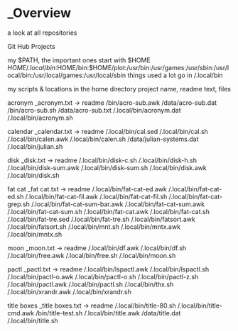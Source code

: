 # _Overview
a look at all repositories

Git Hub Projects

my $PATH, the important ones start with $HOME
$HOME/.local/bin:$HOME/bin:$HOME/plot:/usr/bin:/usr/games:/usr/sbin:/usr/local/bin:/usr/local/games:/usr/local/sbin
things used a lot go in /.local/bin

my scripts & locations in the home directory
project name, readme text, files

acronym
_acronym.txt -> readme
       /bin/acro-sub.awk
      /data/acro-sub.dat
       /bin/acro-sub.sh
      /data/acro-sub.txt
/.local/bin/acronym.dat
/.local/bin/acronym.sh

calendar
_calendar.txt -> readme
/.local/bin/cal.sed
/.local/bin/cal.sh
/.local/bin/calen.awk
/.local/bin/calen.sh
      /data/julian-systems.dat
/.local/bin/julian.sh

disk
_disk.txt -> readme
/.local/bin/disk-c.sh
/.local/bin/disk-h.sh
/.local/bin/disk-sum.awk
/.local/bin/disk-sum.sh
/.local/bin/disk.awk
/.local/bin/disk.sh

fat cat
_fat cat.txt -> readme
/.local/bin/fat-cat-ed.awk
/.local/bin/fat-cat-ed.sh
/.local/bin/fat-cat-fil.awk
/.local/bin/fat-cat-fil.sh
/.local/bin/fat-cat-grep.sh
/.local/bin/fat-cat-sum-bar.awk
/.local/bin/fat-cat-sum.awk
/.local/bin/fat-cat-sum.sh
/.local/bin/fat-cat.awk
/.local/bin/fat-cat.sh
/.local/bin/fat-tre.sed
/.local/bin/fat-tre.sh
/.local/bin/fatsort.awk
/.local/bin/fatsort.sh
/.local/bin/mnt.sh
/.local/bin/mntx.awk
/.local/bin/mntx.sh

moon
_moon.txt -> readme
/.local/bin/df.awk
/.local/bin/df.sh
/.local/bin/free.awk
/.local/bin/free.sh
/.local/bin/moon.sh

pactl
_pactl.txt -> readme
/.local/bin/lspactl.awk
/.local/bin/lspactl.sh
/.local/bin/pactl-o.awk
/.local/bin/pactl-o.sh
/.local/bin/pactl-z.sh
/.local/bin/pactl.awk
/.local/bin/pactl.sh
/.local/bin/thx.sh
/.local/bin/xrandr.awk
/.local/bin/xrandr.sh

title boxes
_title boxes.txt -> readme
/.local/bin/title-80.sh
/.local/bin/title-cmd.awk
       /bin/title-test.sh
/.local/bin/title.awk
      /data/title.dat
/.local/bin/title.sh
